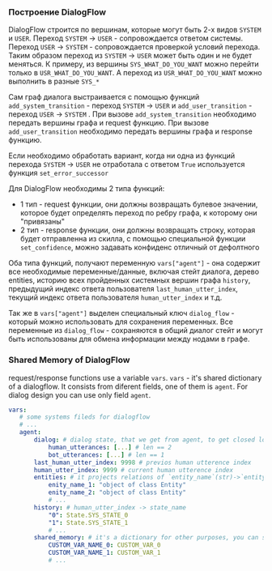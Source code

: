 ### Построение DialogFlow

DialogFlow строится по вершинам, которые могут быть 2-х видов `SYSTEM` и `USER`. Переход `SYSTEM` -> `USER` - сопровождается ответом системы. Переход `USER` -> `SYSTEM` - сопровождается проверкой условий перехода. Таким образом переход из `SYSTEM` -> `USER` может быть один и не будет меняться. К примеру,  из вершины `SYS_WHAT_DO_YOU_WANT` можно перейти только в `USR_WHAT_DO_YOU_WANT`. А переход из `USR_WHAT_DO_YOU_WANT` можно выполнить в разные `SYS_*`

Сам граф диалога выстраивается с помощью функций `add_system_transition` - переход `SYSTEM` -> `USER` и   `add_user_transition` - переход `USER` -> `SYSTEM` . При вызове `add_system_transition` необходимо передать вершины графа и request функцию. При вызове `add_user_transition` необходимо передать вершины графа и response функцию. 

Если необходимо обработать вариант, когда ни одна из функций перехода `SYSTEM` -> `USER` не отработала с ответом `True` используется функция `set_error_successor`

Для DialogFlow необходимы 2 типа функций:
- 1 тип - request функции, они должны возвращать булевое значении, которое будет определять переход по ребру графа, к которому они "привязаны"
- 2 тип - response функции, они должны возвращать cтроку, которая будет отправленна из скилла, с помощью специальной функции `set_confidence`, можно задавать конфиденс отличный от дефолтного

Оба типа функций, получают переменную `vars["agent"]` - она содержит все необходимые переменные/данные, включая стейт диалога, дерево entities, историю всех пройденных системных вершин графа `history`, предыдущий индекс ответа пользователя `last_human_utter_index`, текущий индекс ответа пользователя `human_utter_index` и т.д. 

Так же в `vars["agent"]` выделен специальный ключ `dialog_flow` - который можно использовать для сохранения переменных. Все переменные из `dialog_flow` - сохраняются в общий диалог стейт и могут быть использованы для обмена информации между нодами в графе.


 
 ### Shared Memory of DialogFlow
 request/response functions use a variable `vars`. `vars` - it's shared dictionary of a dialogflow. It consists from diferent fields, one of them is `agent`. For dialog design you can use only field `agent`.

 ```yaml
 vars:
    # some systems fileds for dialogflow
    # ...
    agent:
        dialog: # dialog state, that we get from agent, to get closed look at formatter of the service.
            human_utterances: [...] # len == 2
            bot_utterances: [...] # len == 1
        last_human_utter_index: 9998 # previos human utterence index
        human_utter_index: 9999 # current human utterence index
        entities: # it projects relations of `entity_name`(str)->`entity`(Entity), where each of entities are objects of class `Entity` from `common/entity_utils.py`. 
            enity_name_1: "object of class Entity"
            enity_name_2: "object of class Entity"
            # ...
        history: # human_utter_index -> state_name
            "0": State.SYS_STATE_0
            "1": State.SYS_STATE_1
            # ...
        shared_memory: # it's a dictionary for other purposes, you can store to this yours variables/objects for sharing between nodes of dialogflow
            CUSTOM_VAR_NAME_0: CUSTOM_VAR_0
            CUSTOM_VAR_NAME_1: CUSTOM_VAR_1
            # ...
 ```
